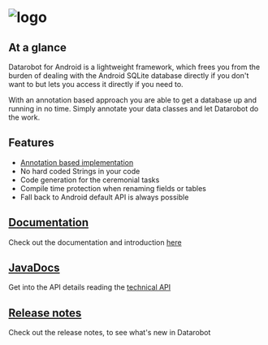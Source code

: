 ![logo](https://github.com/arconsis/datarobot/raw/master/resources/Datarobottitle.png)
=========

## At a glance ##
Datarobot for Android is a lightweight framework, which frees you from the burden of dealing with the Android SQLite database directly if you don't want to but lets you access it directly if you need to.

With an annotation based approach you are able to get a database up and running in no time. Simply annotate your data classes and let Datarobot do the work.


## Features ##
 * [Annotation based implementation](https://github.com/arconsis/datarobot/wiki/Annotations)
 * No hard coded Strings in your code
 * Code generation for the ceremonial tasks
 * Compile time protection when renaming fields or tables
 * Fall back to Android default API is always possible


## [Documentation](https://github.com/arconsis/datarobot/wiki) ##
Check out the documentation and introduction [here](https://github.com/arconsis/datarobot/wiki)


## [JavaDocs](http://arconsis.github.io/datarobot/) ##
Get into the API details reading the [technical API](http://arconsis.github.io/datarobot/)

## [Release notes](https://github.com/arconsis/datarobot/releases) ##
Check out the release notes, to see what's new in Datarobot
